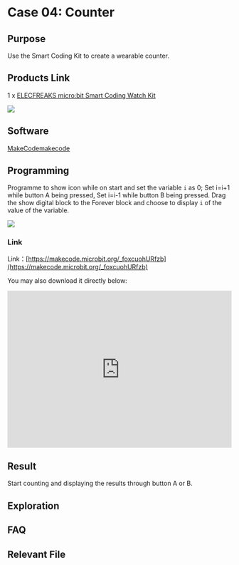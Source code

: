 # Case 04: Counter

## Purpose

 Use the Smart Coding Kit to create a wearable counter. 

## Products Link

 1 x [ELECFREAKS micro:bit Smart Coding Watch Kit](https://shop.elecfreaks.com/products/elecfreaks-micro-bit-smart-coding-watch-kit-without-micro-bit-board?_pos=2&_sid=ce4e7cb69&_ss=r)



![](./images/smart_coding_kit_case_04_01.png)



## Software


[MakeCodemakecode](https://makecode.microbit.org/#)

## Programming



 Programme to show icon while on start and set the variable `i` as 0; Set i=i+1 while button A being pressed, Set i=i-1 while button B being pressed. Drag the show digital block to the Forever block and choose to display `i` of the value of the variable. 


![](./images/smart_coding_kit_case_04_02.png)



### Link
 Link：[https://makecode.microbit.org/_foxcuohURfzb](https://makecode.microbit.org/_foxcuohURfzb)

 You may also download it directly below:

<div style="position:relative;height:0;padding-bottom:70%;overflow:hidden;"><iframe style="position:absolute;top:0;left:0;width:100%;height:100%;" src="https://makecode.microbit.org/#pub:_foxcuohURfzb" frameborder="0" sandbox="allow-popups allow-forms allow-scripts allow-same-origin"></iframe></div>  


## Result


 Start counting and displaying the results through button A or B. 

## Exploration



## FAQ



## Relevant File



